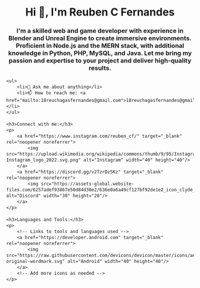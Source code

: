 <!DOCTYPE html>
<html lang="en">
<head>
    <meta charset="UTF-8">
    <meta name="viewport" content="width=device-width, initial-scale=1.0">
    <title>Reuben C Fernandes - Portfolio</title>
</head>
<body>
    <h1 style="text-align: center;">Hi 👋, I'm Reuben C Fernandes</h1>
    <h3 style="text-align: center;">I'm a skilled web and game developer with experience in Blender and Unreal Engine to create immersive environments. Proficient in Node.js and the MERN stack, with additional knowledge in Python, PHP, MySQL, and Java. Let me bring my passion and expertise to your project and deliver high-quality results.</h3>

    <ul>
        <li>💬 Ask me about anything</li>
        <li>📫 How to reach me: <a href="mailto:18reuchagasfernandes@gmail.com">18reuchagasfernandes@gmail.com</a></li>
    </ul>

    <h3>Connect with me:</h3>
    <p>
        <a href="https://www.instagram.com/reuben_cf/" target="_blank" rel="noopener noreferrer">
            <img src="https://upload.wikimedia.org/wikipedia/commons/thumb/9/95/Instagram_logo_2022.svg/2048px-Instagram_logo_2022.svg.png" alt="Instagram" width="40" height="40"/>
        </a>
        <a href="https://discord.gg/v2TzrDz5Kz" target="_blank" rel="noopener noreferrer">
            <img src="https://assets-global.website-files.com/6257adef93867e50d84d30e2/636e0a6a49cf127bf92de1e2_icon_clyde_blurple_RGB.png" alt="Discord" width="30" height="20"/>
        </a>
    </p>

    <h3>Languages and Tools:</h3>
    <p>
        <!-- Links to tools and languages used -->
        <a href="https://developer.android.com" target="_blank" rel="noopener noreferrer">
            <img src="https://raw.githubusercontent.com/devicons/devicon/master/icons/android/android-original-wordmark.svg" alt="Android" width="40" height="40"/>
        </a>
        <!-- Add more icons as needed -->
    </p>
</body>
</html>
